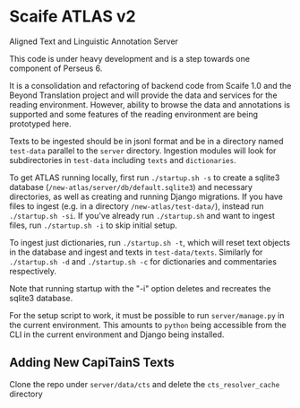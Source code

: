 # Scaife ATLAS v2

Aligned Text and Linguistic Annotation Server

This code is under heavy development and is a step towards one component of Perseus 6.

It is a consolidation and refactoring of backend code from Scaife 1.0 and the Beyond Translation project and will provide the data and services for the reading environment. However, ability to browse the data and annotations is supported and some features of the reading environment are being prototyped here.

Texts to be ingested should be in jsonl format and be in a directory named
`test-data` parallel to the `server` directory. Ingestion modules will look for subdirectories in `test-data` including `texts` and `dictionaries`.

To get ATLAS running locally, first run `./startup.sh -s` to create a sqlite3
database (`/new-atlas/server/db/default.sqlite3`) and necessary directories,
as well as creating and running Django migrations. If you have files to ingest
(e.g. in a directory `/new-atlas/test-data/`), instead run `./startup.sh -si`.
If you've already run `./startup.sh` and want to ingest files,
run `./startup.sh -i` to skip initial setup.

To ingest just dictionaries, run `./startup.sh -t`, which will reset text
objects in the database and ingest and texts in `test-data/texts`.
Similarly for `./startup.sh -d` and `./startup.sh -c` for dictionaries and
commentaries respectively.

Note that running startup with the "-i" option deletes and recreates the sqlite3 database.

For the setup script to work, it must be possible to run `server/manage.py` in the current environment.
This amounts to `python` being accessible from the CLI in the current environment and Django being installed.

## Adding New CapiTainS Texts

Clone the repo under `server/data/cts` and delete the `cts_resolver_cache` directory
